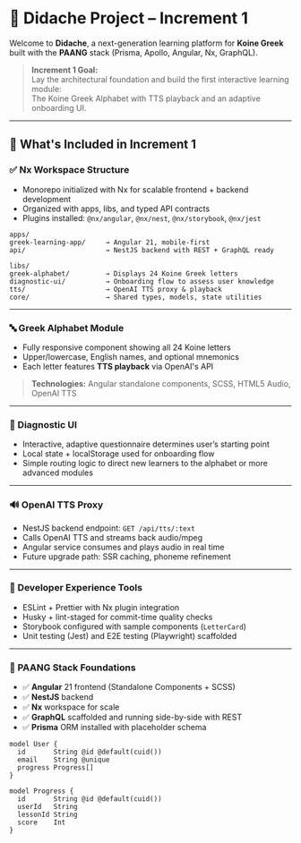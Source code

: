 # 🧱 Didache Project – Increment 1

Welcome to **Didache**, a next-generation learning platform for **Koine Greek** built with the **PAANG** stack (Prisma, Apollo, Angular, Nx, GraphQL).

> **Increment 1 Goal:**  
> Lay the architectural foundation and build the first interactive learning module:  
> The Koine Greek Alphabet with TTS playback and an adaptive onboarding UI.

---

## 🚀 What's Included in Increment 1

### ✅ Nx Workspace Structure

- Monorepo initialized with Nx for scalable frontend + backend development
- Organized with apps, libs, and typed API contracts
- Plugins installed: `@nx/angular`, `@nx/nest`, `@nx/storybook`, `@nx/jest`

```text
apps/
greek-learning-app/     → Angular 21, mobile-first
api/                    → NestJS backend with REST + GraphQL ready

libs/
greek-alphabet/         → Displays 24 Koine Greek letters
diagnostic-ui/          → Onboarding flow to assess user knowledge
tts/                    → OpenAI TTS proxy & playback
core/                   → Shared types, models, state utilities
```

---

### 🔤 Greek Alphabet Module

- Fully responsive component showing all 24 Koine letters
- Upper/lowercase, English names, and optional mnemonics
- Each letter features **TTS playback** via OpenAI's API

> **Technologies:** Angular standalone components, SCSS, HTML5 Audio, OpenAI TTS

---

### 🧠 Diagnostic UI

- Interactive, adaptive questionnaire determines user’s starting point
- Local state + localStorage used for onboarding flow
- Simple routing logic to direct new learners to the alphabet or more advanced modules

---

### 🔊 OpenAI TTS Proxy

- NestJS backend endpoint: `GET /api/tts/:text`
- Calls OpenAI TTS and streams back audio/mpeg
- Angular service consumes and plays audio in real time
- Future upgrade path: SSR caching, phoneme refinement

---

### 🔧 Developer Experience Tools

- ESLint + Prettier with Nx plugin integration
- Husky + lint-staged for commit-time quality checks
- Storybook configured with sample components (`LetterCard`)
- Unit testing (Jest) and E2E testing (Playwright) scaffolded

---

### 🧩 PAANG Stack Foundations

- ✅ **Angular** 21 frontend (Standalone Components + SCSS)
- ✅ **NestJS** backend
- ✅ **Nx** workspace for scale
- ✅ **GraphQL** scaffolded and running side-by-side with REST
- ✅ **Prisma** ORM installed with placeholder schema

```prisma
model User {
  id       String @id @default(cuid())
  email    String @unique
  progress Progress[]
}

model Progress {
  id       String @id @default(cuid())
  userId   String
  lessonId String
  score    Int
}
```

